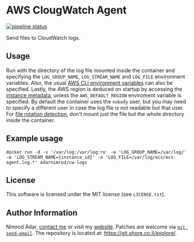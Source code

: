 # AWS ClougWatch Agent

[![pipeline status](https://git.shore.co.il/nimrod/cw-logs-docker/badges/master/pipeline.svg)](https://git.shore.co.il/nimrod/cw-logs-docker/-/commits/master)

Send files to CloudWatch logs.

## Usage

Run with the directory of the log file mounted inside the container and
specifying the `LOG_GROUP_NAME`, `LOG_STREAM_NAME` and `LOG_FILE` environment
variables. Also, the usual [AWS CLI environment
variables](https://docs.aws.amazon.com/cli/latest/userguide/cli-configure-envvars.html)
can also be specified. Lastly, the AWS region is deduced on startup by accessing
the [instance
metadata](https://docs.aws.amazon.com/AWSEC2/latest/UserGuide/ec2-instance-metadata.html#instancedata-data-retrieval),
unless the `AWS_DEFAULT_REGION` enviroment variable is specified. By default the
container uses the `nobody` user, but you may need to specify a different user
in case the log file is not readable but that user. For [file rotation
detection](https://docs.aws.amazon.com/AmazonCloudWatch/latest/logs/AgentReference.html#agent-faq),
don't mount just the file but the whole directory inside the container.

## Example usage

```
docker run -d -v '/var/log:/var/log:ro' -e 'LOG_GROUP_NAME=/var/log/' -e 'LOG_STREAM_NAME={instance_id}' -e 'LOG_FILE=/var/log/ecs/ecs-agent.log.*' adarnimrod/cw-logs
```

## License

This software is licensed under the MIT license (see `LICENSE.txt`).

## Author Information

Nimrod Adar, [contact me](mailto:nimrod@shore.co.il) or visit my
[website](https://www.shore.co.il/). Patches are welcome via
[`git send-email`](http://git-scm.com/book/en/v2/Git-Commands-Email). The repository
is located at: <https://git.shore.co.il/explore/>.
